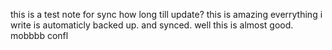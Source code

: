 this is a test note for sync
how long till update?
this is amazing
everrything i write is automaticly backed up. and synced.
well this is almost good.
mobbbb
confl

